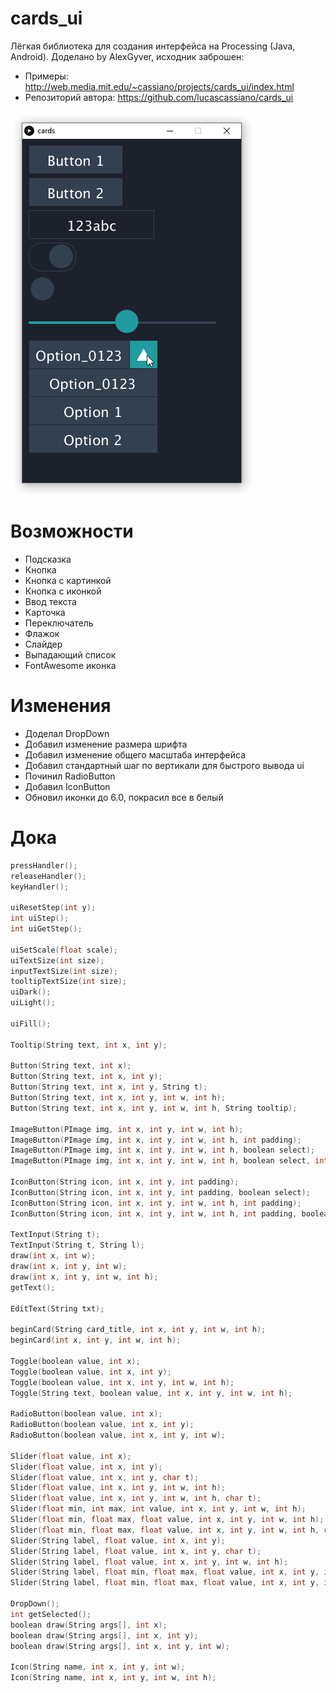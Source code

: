 # cards_ui
Лёгкая библиотека для создания интерфейса на Processing (Java, Android). Доделано by AlexGyver, исходник заброшен:
- Примеры: http://web.media.mit.edu/~cassiano/projects/cards_ui/index.html  
- Репозиторий автора: https://github.com/lucascassiano/cards_ui  

![demo](/demo.png)

# Возможности
- Подсказка
- Кнопка
- Кнопка с картинкой
- Кнопка с иконкой
- Ввод текста
- Карточка
- Переключатель
- Флажок
- Слайдер
- Выпадающий список
- FontAwesome иконка

# Изменения
- Доделал DropDown
- Добавил изменение размера шрифта
- Добавил изменение общего масштаба интерфейса
- Добавил стандартный шаг по вертикали для быстрого вывода ui
- Починил RadioButton
- Добавил IconButton
- Обновил иконки до 6.0, покрасил все в белый

# Дока
```cpp
pressHandler();
releaseHandler();
keyHandler();

uiResetStep(int y);
int uiStep();
int uiGetStep();

uiSetScale(float scale);
uiTextSize(int size);
inputTextSize(int size);
tooltipTextSize(int size);
uiDark();
uiLight();

uiFill();

Tooltip(String text, int x, int y);

Button(String text, int x);
Button(String text, int x, int y);
Button(String text, int x, int y, String t);
Button(String text, int x, int y, int w, int h);
Button(String text, int x, int y, int w, int h, String tooltip);

ImageButton(PImage img, int x, int y, int w, int h);
ImageButton(PImage img, int x, int y, int w, int h, int padding);
ImageButton(PImage img, int x, int y, int w, int h, boolean select);
ImageButton(PImage img, int x, int y, int w, int h, boolean select, int padding);

IconButton(String icon, int x, int y, int padding);
IconButton(String icon, int x, int y, int padding, boolean select);
IconButton(String icon, int x, int y, int w, int h, int padding);
IconButton(String icon, int x, int y, int w, int h, int padding, boolean select);

TextInput(String t);
TextInput(String t, String l);
draw(int x, int w);
draw(int x, int y, int w);
draw(int x, int y, int w, int h);
getText();

EditText(String txt);

beginCard(String card_title, int x, int y, int w, int h);
beginCard(int x, int y, int w, int h);

Toggle(boolean value, int x);
Toggle(boolean value, int x, int y);
Toggle(boolean value, int x, int y, int w, int h);
Toggle(String text, boolean value, int x, int y, int w, int h);

RadioButton(boolean value, int x);
RadioButton(boolean value, int x, int y);
RadioButton(boolean value, int x, int y, int w);

Slider(float value, int x);
Slider(float value, int x, int y);
Slider(float value, int x, int y, char t);
Slider(float value, int x, int y, int w, int h);
Slider(float value, int x, int y, int w, int h, char t);
Slider(float min, int max, int value, int x, int y, int w, int h);
Slider(float min, float max, float value, int x, int y, int w, int h);
Slider(float min, float max, float value, int x, int y, int w, int h, char tooltip);
Slider(String label, float value, int x, int y);
Slider(String label, float value, int x, int y, char t);
Slider(String label, float value, int x, int y, int w, int h);
Slider(String label, float min, float max, float value, int x, int y, int w, int h);
Slider(String label, float min, float max, float value, int x, int y, int w, int h, char tooltip);

DropDown();
int getSelected();
boolean draw(String args[], int x);
boolean draw(String args[], int x, int y);
boolean draw(String args[], int x, int y, int w);

Icon(String name, int x, int y, int w);
Icon(String name, int x, int y, int w, int h);
```